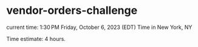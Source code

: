 # vendor-orders-challenge
current time: 1:30 PM Friday, October 6, 2023 (EDT) Time in New York, NY

Time estimate: 4 hours.

